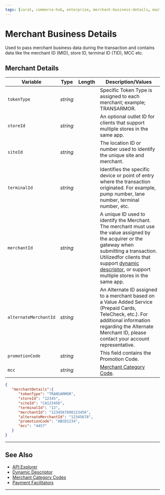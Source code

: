 ```yaml
---
tags: [carat, commerce-hub, enterprise, merchant-business-details, master-data]
---
```



# Merchant Business Details

Used to pass merchant business data during the transaction and contains data like the merchant ID (MID), store ID, terminal ID (TID), MCC etc.

## Merchant Details

<!--
type: tab
title: gatewayResponse
-->

| Variable | Type | Length | Description/Values |
| -------- | -- |------------| ------------------ |
| `tokenType` | *string* |  | Specific Token Type is assigned to each merchant; example; TRANSARMOR. |
| `storeId` | *string* |  | An optional outlet ID for clients that support multiple stores in the same app. |
| `siteId` | *string* |  | The location ID or number used to identify the unique site and merchant. |
| `terminalId` | *string* |  | Identifies the specific device or point of entry where the transaction originated. For example, pump number, lane number, terminal number, etc. |
| `merchantId` | *string* |  | A unique ID used to identify the Merchant. The merchant must use the value assigned by the acquirer or the gateway when submitting a transaction. Utilizedfor clients that support [dynamic descriptor](?path=docs/Resources/Guides/Dynamic-Descriptor.md), or support multiple stores in the same app. |
| `alternateMerchantId` | *string* |  | An Alternate ID assigned to a merchant based on a Value Added Service (Prepaid Cards, TeleCheck, etc.). For additional information regarding the Alternate Merchant ID, please contact your account representative. |
| `promotionCode` | *string* |  | This field contains the Promotion Code. |
| `mcc` | *string* |  | [Merchant Category Code](?path=docs/Resources/Master-Data/Merchant-Category-Code.md). |

<!--
type: tab
title: JSON Example
-->

```json
{
   "merchantDetails":{
      "tokenType": "TRANSARMOR",
      "storeId": "12345",
      "siteId": "CA123456",
      "terminalId": "12",
      "merchantId": "1234567890123456",
      "alternateMerchantId": "12345678",
      "promotionCode": "ABCD1234",
      "mcc": "4457"
   }
}
```
<!--type: tab-end -->

---

## See Also

- [API Explorer](../api/?type=post&path=/payments/v1/charges)
- [Dynamic Descriptor](?path=docs/Resources/Guides/Dynamic-Descriptor.md)
- [Merchant Category Codes](?path=docs/Resources/Master-Data/Merchant-Category-Code.md)
- [Payment Facilitators](?path=docs/Resources/Guides/Industry-Verticals/Payment-Faciliator.md)

---
